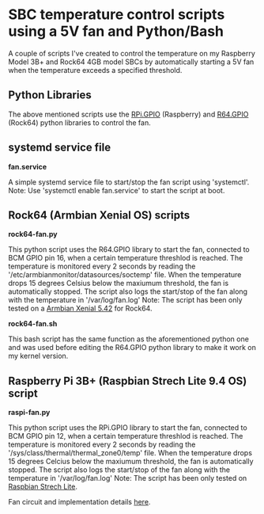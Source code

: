 # SBC temperature control scripts using a 5V fan and Python/Bash

A couple of scripts I've created to control the temperature on my Raspberry Model 3B+ and Rock64 4GB model SBCs by automatically starting a 5V fan when the temperature exceeds a specified threshold.

## Python Libraries

The above mentioned scripts use the [RPi.GPIO](https://pypi.org/project/RPi.GPIO/) (Raspberry) and [R64.GPIO](https://github.com/Matei-Ciobotaru/Rock64-R64.GPIO/blob/master/README.md) (Rock64) python libraries to control the fan.

## systemd service file

**fan.service**<br>

 A simple systemd service file to start/stop the fan script using 'systemctl'.
 Note: Use 'systemctl enable fan.service' to start the script at boot.


## Rock64 (Armbian Xenial OS) scripts

**rock64-fan.py**<br>

 This python script uses the R64.GPIO library to start the fan, connected to BCM GPIO pin 16, when a certain temperature threshlod is reached. The temperature is monitored every 2 seconds by reading the '/etc/armbianmonitor/datasources/soctemp' file. When the temperature drops 15 degrees Celsius below the maxiumum threshold, the fan is automatically stopped. 
 The script also logs the start/stop of the fan along with the temperature in '/var/log/fan.log'
 Note: The script has been only tested on a [Armbian Xenial 5.42](https://www.armbian.com/rock64/) for Rock64.

**rock64-fan.sh**<br>

 This bash script has the same function as the aforementioned python one and was used before editing the R64.GPIO python library to make it work on my kernel version.

## Raspberry Pi 3B+ (Raspbian Strech Lite 9.4 OS) script

**raspi-fan.py**<br>

 This python script uses the RPi.GPIO library to start the fan, connected to BCM GPIO pin 12, when a certain temperature threshlod is reached. The temperature is monitored every 2 seconds by reading the '/sys/class/thermal/thermal_zone0/temp' file. When the temperature drops 15 degrees Celcius below the maxiumum threshold, the fan is automatically stopped. The script also logs the start/stop of the fan along with the temperature in '/var/log/fan.log'
 Note: The script has been only tested on [Raspbian Strech Lite](https://www.raspberrypi.org/downloads/raspbian/).

Fan circuit and implementation details [here](https://nimbus.go.ro/index.php/s/GJkNWaXBBjrQEtC).
